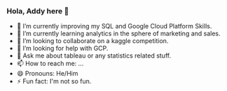 ### Hola, Addy here 👋


- 🔭 I’m currently improving my SQL and Google Cloud Platform Skills. 
- 🌱 I’m currently learning analytics in the sphere of marketing and sales.
- 👯 I’m looking to collaborate on a kaggle competition.
- 🤔 I’m looking for help with GCP.
- 💬 Ask me about tableau or any statistics related stuff.
- 📫 How to reach me: ...
- 😄 Pronouns: He/Him
- ⚡ Fun fact: I'm not so fun.

